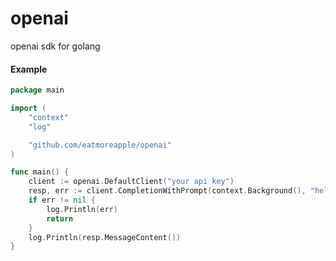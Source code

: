 # openai
openai sdk for golang

#### Example

```go
package main

import (
	"context"
	"log"

	"github.com/eatmoreapple/openai"
)

func main() {
	client := openai.DefaultClient("your api key")
	resp, err := client.CompletionWithPrompt(context.Background(), "hello")
	if err != nil {
		log.Println(err)
		return
	}
	log.Println(resp.MessageContent())
}
```
